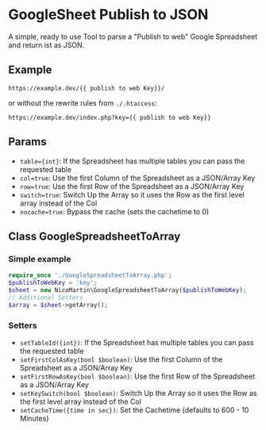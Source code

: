 # GoogleSheet Publish to JSON

A simple, ready to use Tool to parse a "Publish to web" Google Spreadsheet and return ist as JSON.

## Example
```
https://example.dev/{{ publish to web Key}}/
```
or without the rewrite rules from `./.htaccess`:
```
https://example.dev/index.php?key={{ publish to web Key}}
```

## Params
* `table={int}`: If the Spreadsheet has multiple tables you can pass the requested table
* `col=true`: Use the first Column of the Spreadsheet as a JSON/Array Key
* `row=true`: Use the first Row of the Spreadsheet as a JSON/Array Key
* `switch=true`: Switch Up the Array so it uses the Row as the first level array instead of the Col
* `nocache=true`: Bypass the cache (sets the cachetime to 0)

## Class GoogleSpreadsheetToArray
### Simple example
```php
require_once './GoogleSpreadsheetToArray.php';
$publishToWebKey = 'key';
$sheet = new NicoMartin\GoogleSpreadsheetToArray($publishToWebKey);
// Additional Setters
$array = $sheet->getArray();
```

### Setters
* `setTableId({int})`: If the Spreadsheet has multiple tables you can pass the requested table
* `setFirstColAsKey(bool $boolean)`: Use the first Column of the Spreadsheet as a JSON/Array Key
* `setFirstRowAsKey(bool $boolean)`: Use the first Row of the Spreadsheet as a JSON/Array Key
* `setKeySwitch(bool $boolean)`: Switch Up the Array so it uses the Row as the first level array instead of the Col
* `setCacheTime({time in sec})`: Set the Cachetime (defaults to 600 - 10 Minutes)
